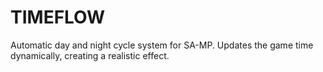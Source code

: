 # TIMEFLOW
Automatic day and night cycle system for SA-MP. Updates the game time dynamically, creating a realistic effect.

